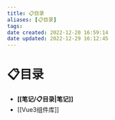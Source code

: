 ```yaml
---
title: 📋目录
aliases: [📋目录]
tags: 
date created: 2022-12-20 16:59:14
date updated: 2022-12-29 16:12:45
---
```


# 📋目录

- **[[笔记/📋目录|笔记]]**
- [[Vue3组件库]]
